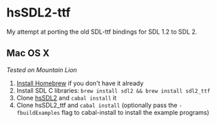 hsSDL2-ttf
==========

My attempt at porting the old SDL-ttf bindings for SDL 1.2 to SDL 2.

Mac OS X
--------

*Tested on Mountain Lion*

1. [Install Homebrew](http://brew.sh/) if you don't have it already
2. Install SDL C libraries: `brew install sdl2 && brew install sdl2_ttf`
3. Clone [hsSDL2](https://github.com/Lemmih/hsSDL2) and `cabal install` it
4. Clone hsSDL2_ttf and `cabal install` (optionally pass the `-fbuildExamples` flag to cabal-install to install the example programs)
